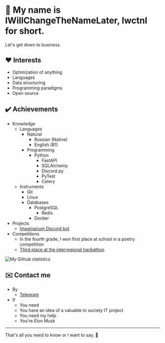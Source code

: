 # 👋 My name is **IWillChangeTheNameLater**, Iwctnl for short. 
Let's get down to business.

## ❤️ Interests
- Optimization of anything
- Languages
- Data structuring
- Programming paradigms
- Open source

## ✔️ Achievements
- Knowledge
	- Languages
		- Natural
			- Russian (Native)
			- English (B1)
		- Programming
			- Python
   				- FastAPI
				- SQLAlchemy
				- Discord.py
				- PyTest
				- Celery
	- Instruments
 		- Git
  		- Linux 
 		- Databases
   			- PostgreSQL
      			- Redis
      		- Docker
- Projects
	- [Imaginarium Discord bot](https://github.com/IWillChangeTheNameLater/Imaginarium_bot)
- Competitions
	- In the fourth grade, I won first place at school in a poetry competition
	- [Third place at the interregional hackathon](/assets/first_hackathon.JPG)

<img align="center" src="https://github-readme-stats.vercel.app/api?username=IWillChangeTheNameLater&include_all_commits=true&count_private=false&show_icons=true&line_height=20&title_color=8800ff&icon_color=888888&text_color=FFFFFF&bg_color=000000" alt="My Github statistics"/>

## ✉️ Contact me
- By
	- [Telegram](https://t.me/ItsNotWarm)
- If
	- You need
	- You have an idea of a valuable to society IT project
	- You need my help
	- You're Elon Musk

---

That's all you need to know or I want to say. 👋
